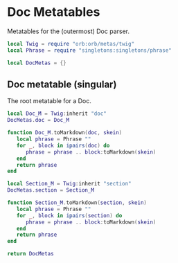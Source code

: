 # Doc Metatables


Metatables for the (outermost) Doc parser.

```lua
local Twig = require "orb:orb/metas/twig"
local Phrase = require "singletons:singletons/phrase"
```
```lua
local DocMetas = {}
```
## Doc metatable (singular)

The root metatable for a Doc.

```lua
local Doc_M = Twig:inherit "doc"
DocMetas.doc = Doc_M
```
```lua
function Doc_M.toMarkdown(doc, skein)
   local phrase = Phrase ""
   for _, block in ipairs(doc) do
      phrase = phrase .. block:toMarkdown(skein)
   end
   return phrase
end
```
```lua
local Section_M = Twig:inherit "section"
DocMetas.section = Section_M
```
```lua
function Section_M.toMarkdown(section, skein)
   local phrase = Phrase ""
   for _, block in ipairs(section) do
      phrase = phrase .. block:toMarkdown(skein)
   end
   return phrase
end
```
```lua
return DocMetas
```
